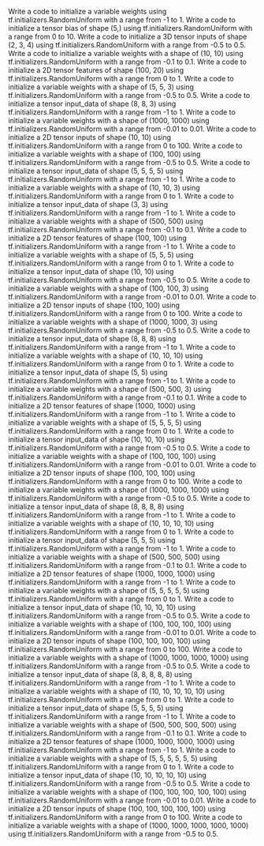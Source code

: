 Write a code to initialize a variable weights using tf.initializers.RandomUniform with a range from -1 to 1.
Write a code to initialize a tensor bias of shape (5,) using tf.initializers.RandomUniform with a range from 0 to 10.
Write a code to initialize a 3D tensor inputs of shape (2, 3, 4) using tf.initializers.RandomUniform with a range from -0.5 to 0.5.
Write a code to initialize a variable weights with a shape of (10, 10) using tf.initializers.RandomUniform with a range from -0.1 to 0.1.
Write a code to initialize a 2D tensor features of shape (100, 20) using tf.initializers.RandomUniform with a range from 0 to 1.
Write a code to initialize a variable weights with a shape of (5, 5, 3) using tf.initializers.RandomUniform with a range from -0.5 to 0.5.
Write a code to initialize a tensor input_data of shape (8, 8, 3) using tf.initializers.RandomUniform with a range from -1 to 1.
Write a code to initialize a variable weights with a shape of (1000, 1000) using tf.initializers.RandomUniform with a range from -0.01 to 0.01.
Write a code to initialize a 2D tensor inputs of shape (10, 10) using tf.initializers.RandomUniform with a range from 0 to 100.
Write a code to initialize a variable weights with a shape of (100, 100) using tf.initializers.RandomUniform with a range from -0.5 to 0.5.
Write a code to initialize a tensor input_data of shape (5, 5, 5, 5) using tf.initializers.RandomUniform with a range from -1 to 1.
Write a code to initialize a variable weights with a shape of (10, 10, 3) using tf.initializers.RandomUniform with a range from 0 to 1.
Write a code to initialize a tensor input_data of shape (3, 3) using tf.initializers.RandomUniform with a range from -1 to 1.
Write a code to initialize a variable weights with a shape of (500, 500) using tf.initializers.RandomUniform with a range from -0.1 to 0.1.
Write a code to initialize a 2D tensor features of shape (100, 100) using tf.initializers.RandomUniform with a range from -1 to 1.
Write a code to initialize a variable weights with a shape of (5, 5, 5) using tf.initializers.RandomUniform with a range from 0 to 1.
Write a code to initialize a tensor input_data of shape (10, 10) using tf.initializers.RandomUniform with a range from -0.5 to 0.5.
Write a code to initialize a variable weights with a shape of (100, 100, 3) using tf.initializers.RandomUniform with a range from -0.01 to 0.01.
Write a code to initialize a 2D tensor inputs of shape (100, 100) using tf.initializers.RandomUniform with a range from 0 to 100.
Write a code to initialize a variable weights with a shape of (1000, 1000, 3) using tf.initializers.RandomUniform with a range from -0.5 to 0.5.
Write a code to initialize a tensor input_data of shape (8, 8, 8) using tf.initializers.RandomUniform with a range from -1 to 1.
Write a code to initialize a variable weights with a shape of (10, 10, 10) using tf.initializers.RandomUniform with a range from 0 to 1.
Write a code to initialize a tensor input_data of shape (5, 5) using tf.initializers.RandomUniform with a range from -1 to 1.
Write a code to initialize a variable weights with a shape of (500, 500, 3) using tf.initializers.RandomUniform with a range from -0.1 to 0.1.
Write a code to initialize a 2D tensor features of shape (1000, 1000) using tf.initializers.RandomUniform with a range from -1 to 1.
Write a code to initialize a variable weights with a shape of (5, 5, 5, 5) using tf.initializers.RandomUniform with a range from 0 to 1.
Write a code to initialize a tensor input_data of shape (10, 10, 10) using tf.initializers.RandomUniform with a range from -0.5 to 0.5.
Write a code to initialize a variable weights with a shape of (100, 100, 100) using tf.initializers.RandomUniform with a range from -0.01 to 0.01.
Write a code to initialize a 2D tensor inputs of shape (100, 100, 100) using tf.initializers.RandomUniform with a range from 0 to 100.
Write a code to initialize a variable weights with a shape of (1000, 1000, 1000) using tf.initializers.RandomUniform with a range from -0.5 to 0.5.
Write a code to initialize a tensor input_data of shape (8, 8, 8, 8) using tf.initializers.RandomUniform with a range from -1 to 1.
Write a code to initialize a variable weights with a shape of (10, 10, 10, 10) using tf.initializers.RandomUniform with a range from 0 to 1.
Write a code to initialize a tensor input_data of shape (5, 5, 5) using tf.initializers.RandomUniform with a range from -1 to 1.
Write a code to initialize a variable weights with a shape of (500, 500, 500) using tf.initializers.RandomUniform with a range from -0.1 to 0.1.
Write a code to initialize a 2D tensor features of shape (1000, 1000, 1000) using tf.initializers.RandomUniform with a range from -1 to 1.
Write a code to initialize a variable weights with a shape of (5, 5, 5, 5, 5) using tf.initializers.RandomUniform with a range from 0 to 1.
Write a code to initialize a tensor input_data of shape (10, 10, 10, 10) using tf.initializers.RandomUniform with a range from -0.5 to 0.5.
Write a code to initialize a variable weights with a shape of (100, 100, 100, 100) using tf.initializers.RandomUniform with a range from -0.01 to 0.01.
Write a code to initialize a 2D tensor inputs of shape (100, 100, 100, 100) using tf.initializers.RandomUniform with a range from 0 to 100.
Write a code to initialize a variable weights with a shape of (1000, 1000, 1000, 1000) using tf.initializers.RandomUniform with a range from -0.5 to 0.5.
Write a code to initialize a tensor input_data of shape (8, 8, 8, 8, 8) using tf.initializers.RandomUniform with a range from -1 to 1.
Write a code to initialize a variable weights with a shape of (10, 10, 10, 10, 10) using tf.initializers.RandomUniform with a range from 0 to 1.
Write a code to initialize a tensor input_data of shape (5, 5, 5, 5) using tf.initializers.RandomUniform with a range from -1 to 1.
Write a code to initialize a variable weights with a shape of (500, 500, 500, 500) using tf.initializers.RandomUniform with a range from -0.1 to 0.1.
Write a code to initialize a 2D tensor features of shape (1000, 1000, 1000, 1000) using tf.initializers.RandomUniform with a range from -1 to 1.
Write a code to initialize a variable weights with a shape of (5, 5, 5, 5, 5, 5) using tf.initializers.RandomUniform with a range from 0 to 1.
Write a code to initialize a tensor input_data of shape (10, 10, 10, 10, 10) using tf.initializers.RandomUniform with a range from -0.5 to 0.5.
Write a code to initialize a variable weights with a shape of (100, 100, 100, 100, 100) using tf.initializers.RandomUniform with a range from -0.01 to 0.01.
Write a code to initialize a 2D tensor inputs of shape (100, 100, 100, 100, 100) using tf.initializers.RandomUniform with a range from 0 to 100.
Write a code to initialize a variable weights with a shape of (1000, 1000, 1000, 1000, 1000) using tf.initializers.RandomUniform with a range from -0.5 to 0.5.